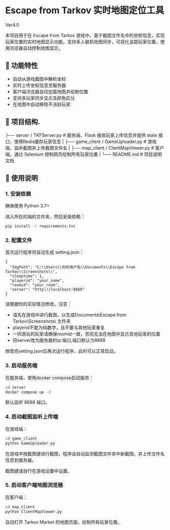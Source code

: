 # Escape from Tarkov 实时地图定位工具
Ver4.0

本项目用于在 Escape from Tarkov 游戏中，基于截图文件名中的坐标信息，实现玩家位置的实时地图显示功能。支持多人联机地图同步，可视化追踪玩家位置，使用浏览器自动控制地图显示。

## 📌 功能特性

- 自动从游戏截图中解析坐标
- 实时上传坐标信息至服务器
- 客户端浏览器自动加载地图并绘制位置
- 支持多玩家同步显示及颜色区分
- 在地图中自动移除不活跃玩家

## 🧩 项目结构. 

├── server / TKFServer.py # 服务端，Flask 接收玩家上传信息并提供 state 接口，使用Redis缓存玩家信息
|
├── game_client / GameUploader.py # 游戏端，监听截图并上传截图文件名 
|
├── map_client / ClientMapViewer.py # 客户端，通过 Selenium 控制网页绘制所有玩家位置 
|
└── README.md # 项目说明文档

## 🚀 使用说明

### 1. 安装依赖

确保使用 Python 3.7+

进入所在的端的文件夹，然后安装依赖：

```bash
pip install -r requirements.txt
```

### 2. 配置文件

首次运行程序将自动生成 setting.json：

```
{
  "ImgPath": "C:\\Users\\你的用户名\\Documents\\Escape from Tarkov\\Screenshots\\",
  "sleeptime": 1,
  "playerid": "your_name",
  "roomid": "your_room",
  "server": "http://localhost:8688"
}
```

请根据你的实际情况修改，注意：

- 请先在游戏中进行截图，以生成Documents\Escape from Tarkov\Screenshots\ 文件夹
- playerid不能为纯数字，且不要与其他玩家重复
- 一同游玩的玩家请确保roomid一致，否则无法在地图中显示其他玩家的位置
- 将server改为服务器的ip:端口,端口默认为8688

修改完setting.json后再次运行程序，此时可以正常启动。

### 3. 启动服务端

在服务端，使用docker compose启动服务：

```bash
cd server
docker compose up -d
```

默认监听 8688 端口。

### 4. 启动截图监听上传端

在游戏端：

```bash
cd game_client
python GameUploader.py
```

在游戏中按截图键进行截图，程序会自动监测截图文件夹中新截图，并上传文件名信息到服务器。

截图键请自行在游戏设置中设置。


### 5. 启动客户端地图浏览器

在客户端：

```bash
cd map_client
python ClientMapViewer.py
```

自动打开 Tarkov Market 的地图页面，绘制所有玩家位置。
